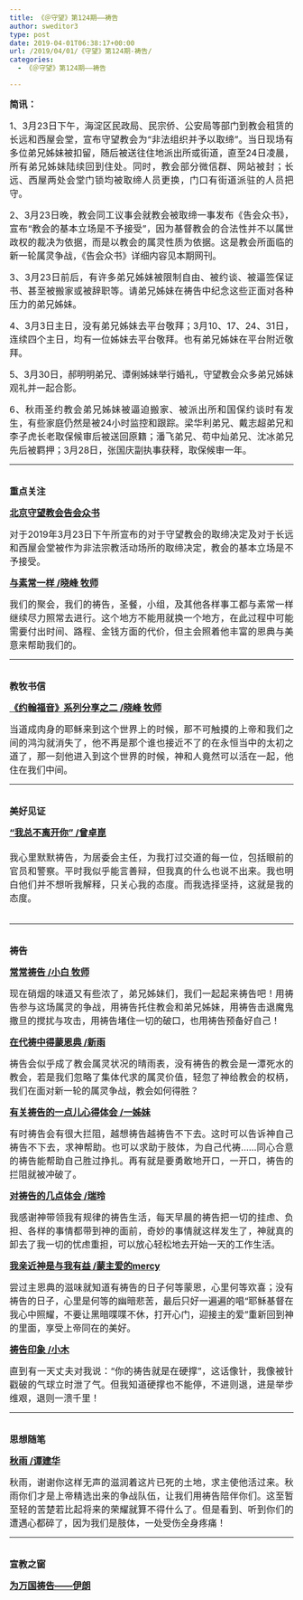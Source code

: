 ```yaml
---
title: 《＠守望》第124期——祷告
author: sweditor3
type: post
date: 2019-04-01T06:38:17+00:00
url: /2019/04/01/《守望》第124期-祷告/
categories:
  - 《＠守望》第124期——祷告

---
```

<p style="text-align: justify;">
  <span style="font-size: 12pt;"><strong>简讯：</strong></span>
</p>

<p style="text-align: justify;">
  <span style="font-size: 12pt;">1、3月23日下午，海淀区民政局、民宗侨、公安局等部门到教会租赁的长远和西屋会堂，宣布守望教会为“非法组织并予以取缔”。当日现场有多位弟兄姊妹被扣留，随后被送往住地派出所或街道，直至24日凌晨，所有弟兄姊妹陆续回到住处。同时，教会部分微信群、网站被封；长远、西屋两处会堂门锁均被取缔人员更换，门口有街道派驻的人员把守。</span>
</p>

<p style="text-align: justify;">
  <span style="font-size: 12pt;">2、3月23日晚，教会同工议事会就教会被取缔一事发布《告会众书》，宣布“教会的基本立场是不予接受”，因为基督教会的合法性并不以属世政权的裁决为依据，而是以教会的属灵性质为依据。这是教会所面临的新一轮属灵争战，《告会众书》详细内容见本期网刊。</span>
</p>

<p style="text-align: justify;">
  <span style="font-size: 12pt;">3、3月23日前后，有许多弟兄姊妹被限制自由、被约谈、被逼签保证书、甚至被搬家或被辞职等。请弟兄姊妹在祷告中纪念这些正面对各种压力的弟兄姊妹。</span>
</p>

<p style="text-align: justify;">
  <span style="font-size: 12pt;">4、3月3日主日，没有弟兄姊妹去平台敬拜；3月10、17、24、31日，连续四个主日，均有一位姊妹去平台敬拜。也有弟兄姊妹在平台附近敬拜。</span>
</p>

<p style="text-align: justify;">
  <span style="font-size: 12pt;">5、3月30日，郝明明弟兄、谭俐姊妹举行婚礼，守望教会众多弟兄姊妹观礼并一起合影。</span>
</p>

<p style="text-align: justify;">
  <span style="font-size: 12pt;">6、秋雨圣约教会弟兄姊妹被逼迫搬家、被派出所和国保约谈时有发生，有些家庭仍然是被24小时监控和跟踪。梁华利弟兄、戴志超弟兄和李子虎长老取保候审后被送回原籍；潘飞弟兄、苟中灿弟兄、沈冰弟兄先后被羁押；3月28日，张国庆副执事获释，取保候审一年。</span>
</p>

* * *

<p style="text-align: justify;">
  <span style="font-size: 12pt;"><br /> <strong>重点关注</strong></span>
</p>

<p style="text-align: justify;">
  <span style="font-size: 12pt;"><strong><a href="http://t5.shwchurch.org/2019/04/01/%E5%8C%97%E4%BA%AC%E5%AE%88%E6%9C%9B%E6%95%99%E4%BC%9A%E5%91%8A%E4%BC%9A%E4%BC%97%E4%B9%A6-4/">北京守望教会告会众书</a></strong></span>
</p>

<p style="text-align: justify;">
  <span style="font-size: 12pt;">对于2019年3月23日下午所宣布的对于守望教会的取缔决定及对于长远和西屋会堂被作为非法宗教活动场所的取缔决定，教会的基本立场是不予接受。</span>
</p>

<p style="text-align: justify;">
  <span style="font-size: 12pt;"><a href="http://t5.shwchurch.org/2019/04/01/%E4%B8%8E%E7%B4%A0%E5%B8%B8%E4%B8%80%E6%A0%B7-%E6%96%87-%E6%99%93%E5%B3%B0-%E7%89%A7%E5%B8%88/"><strong>与素常一样 /晓峰 牧师</strong></a></span>
</p>

<p style="text-align: justify;">
  <span style="font-size: 12pt;">我们的聚会，我们的祷告，圣餐，小组，及其他各样事工都与素常一样继续尽力照常去进行。这个地方不能用就换一个地方，在此过程中可能需要付出时间、路程、金钱方面的代价，但主会照着他丰富的恩典与美意来帮助我们的。</span>
</p>

* * *

<p style="text-align: justify;">
  <span style="font-size: 12pt;"><strong><br /> 教牧书信</strong></span>
</p>

<p style="text-align: justify;">
  <span style="font-size: 12pt;"><strong><a href="http://t5.shwchurch.org/2019/04/01/%E3%80%8A%E7%BA%A6%E7%BF%B0%E7%A6%8F%E9%9F%B3%E3%80%8B%E7%B3%BB%E5%88%97%E5%88%86%E4%BA%AB%E4%B9%8B%E4%BA%8C-%E6%96%87-%E6%99%93%E5%B3%B0-%E7%89%A7%E5%B8%88/">《约翰福音》系列分享之二 /晓峰 牧师</a></strong></span>
</p>

<p style="text-align: justify;">
  <span style="font-size: 12pt;">当道成肉身的耶稣来到这个世界上的时候，那不可触摸的上帝和我们之间的鸿沟就消失了，他不再是那个谁也接近不了的在永恒当中的太初之道了，那一刻他进入到这个世界的时候，神和人竟然可以活在一起，他住在我们中间。</span>
</p>

* * *

<p style="text-align: justify;">
  <span style="font-size: 12pt;"><strong><br /> 美好见证</strong></span>
</p>

<p style="text-align: justify;">
  <span style="font-size: 12pt;"><strong><a href="http://t5.shwchurch.org/2019/04/01/%E6%88%91%E6%80%BB%E4%B8%8D%E7%A6%BB%E5%BC%80%E4%BD%A0-%E6%96%87-%E6%9B%BE%E5%8D%93%E5%B4%91/">“我总不离开你” /曾卓崑</a></strong></span><br /> <span style="font-size: 12pt;"><span style="font-weight: 300;"><br /> 我心里默默祷告，为居委会主任，为我打过交道的每一位，包括眼前的官员和警察。平时我似乎能言善辩，但我真的什么也说不出来。我也明白他们并不想听我解释，只关心我的态度。而我选择坚持，这就是我的态度。<br /> </span><strong style="text-align: justify;"> </strong></span>
</p>

* * *

<p style="text-align: justify;">
  <span style="font-size: 12pt;"><strong><br /> 祷告</strong></span>
</p>

<p style="text-align: justify;">
  <span style="font-size: 12pt;"><a href="http://t5.shwchurch.org/2019/04/01/%E5%B8%B8%E5%B8%B8%E7%A5%B7%E5%91%8A-%E6%96%87-%E5%B0%8F%E7%99%BD-%E7%89%A7%E5%B8%88/"><strong>常常祷告 /小白 牧师</strong></a></span>
</p>

<p style="text-align: justify;">
  <span style="font-size: 12pt;">现在硝烟的味道又有些浓了，弟兄姊妹们，我们一起起来祷告吧！用祷告参与这场属灵的争战，用祷告托住教会和弟兄姊妹，用祷告击退魔鬼撒旦的搅扰与攻击，用祷告堵住一切的破口，也用祷告预备好自己！</span>
</p>

<p style="text-align: justify;">
  <span style="font-size: 12pt;"><strong><a href="http://t5.shwchurch.org/2019/04/01/%E5%9C%A8%E4%BB%A3%E7%A5%B7%E4%B8%AD%E5%BE%97%E8%92%99%E6%81%A9%E5%85%B8-%E6%96%87-%E6%96%B0%E9%9B%A8/">在代祷中得蒙恩典 /新雨</a></strong></span>
</p>

<p style="text-align: justify;">
  <span style="font-size: 12pt;">祷告会似乎成了教会属灵状况的晴雨表，没有祷告的教会是一潭死水的教会，若是我们忽略了集体代求的属灵价值，轻忽了神给教会的权柄，我们在面对新一轮的属灵争战，教会如何得胜？</span>
</p>

<p style="text-align: justify;">
  <span style="font-size: 12pt;"><strong><a href="http://t5.shwchurch.org/2019/04/01/%E6%9C%89%E5%85%B3%E7%A5%B7%E5%91%8A%E7%9A%84%E4%B8%80%E7%82%B9%E5%84%BF%E5%BF%83%E5%BE%97%E4%BD%93%E4%BC%9A-%E6%96%87-%E4%B8%80%E5%A7%8A%E5%A6%B9/">有关祷告的一点儿心得体会 /一姊妹</a></strong></span>
</p>

<p style="text-align: justify;">
  <span style="font-size: 12pt;">有时祷告会有很大拦阻，越想祷告越祷告不下去。这时可以告诉神自己祷告不下去，求神帮助。也可以求助于肢体，为自己代祷……同心合意的祷告能帮助自己胜过挣扎。再有就是要勇敢地开口，一开口，祷告的拦阻就被冲破了。</span>
</p>

<p style="text-align: justify;">
  <span style="font-size: 12pt;"><a href="http://t5.shwchurch.org/2019/04/01/%E5%AF%B9%E7%A5%B7%E5%91%8A%E7%9A%84%E5%87%A0%E7%82%B9%E4%BD%93%E4%BC%9A-%E6%96%87-%E7%91%9E%E7%8E%B2/"><strong>对祷告的几点体会 /瑞玲</strong></a></span>
</p>

<p style="text-align: justify;">
  <span style="font-size: 12pt;">我感谢神带领我有规律的祷告生活，每天早晨的祷告把一切的挂虑、负担、各样的事情都带到神的面前，奇妙的事情就这样发生了，神就真的卸去了我一切的忧虑重担，可以放心轻松地去开始一天的工作生活。</span>
</p>

<p style="text-align: justify;">
  <span style="font-size: 12pt;"><a href="http://t5.shwchurch.org/2019/04/01/%E6%88%91%E4%BA%B2%E8%BF%91%E7%A5%9E%E6%98%AF%E4%B8%8E%E6%88%91%E6%9C%89%E7%9B%8A-%E6%96%87-%E8%92%99%E4%B8%BB%E7%88%B1%E7%9A%84mercy/"><strong>我亲近神是与我有益 /蒙主爱的mercy</strong></a></span>
</p>

<p style="text-align: justify;">
  <span style="font-size: 12pt;">尝过主恩典的滋味就知道有祷告的日子何等蒙恩，心里何等欢喜；没有祷告的日子，心里是何等的幽暗悲苦，最后只好一遍遍的唱“耶稣基督在我心中照耀，不要让黑暗喋喋不休，打开心门，迎接主的爱”重新回到神的里面，享受上帝同在的美好。</span>
</p>

<p style="text-align: justify;">
  <span style="font-size: 12pt;"><strong><a href="http://t5.shwchurch.org/2019/04/01/%E7%A5%B7%E5%91%8A%E5%8D%B0%E8%B1%A1-%E6%96%87-%E5%B0%8F%E6%9C%A8/">祷告印象 /小木</a></strong></span>
</p>

<p style="text-align: justify;">
  <span style="font-size: 12pt;">直到有一天丈夫对我说：“你的祷告就是在硬撑”，这话像针，我像被针戳破的气球立时泄了气。但我知道硬撑也不能停，不进则退，进是举步维艰，退则一溃千里！</span>
</p>

* * *

<p style="text-align: justify;">
  <span style="font-size: 12pt;"><strong><br /> 思想随笔</strong></span>
</p>

<p style="text-align: justify;">
  <span style="font-size: 12pt;"><strong><a href="http://t5.shwchurch.org/2019/04/01/%E7%A7%8B%E9%9B%A8-%E6%96%87-%E8%B0%AD%E5%BB%BA%E5%8D%8E/">秋雨 /谭建华</a></strong></span>
</p>

<p style="text-align: justify;">
  <span style="font-size: 12pt;">秋雨，谢谢你这样无声的滋润着这片已死的土地，求主使他活过来。秋雨你们才是上帝精选出来的争战队伍，让我们用祷告陪伴你们。这至暂至轻的苦楚若比起将来的荣耀就算不得什么了。但是看到、听到你们的遭遇心都碎了，因为我们是肢体，一处受伤全身疼痛！</span>
</p>

* * *

<p style="text-align: justify;">
  <span style="font-size: 12pt;"><strong><br /> 宣教之窗</strong></span>
</p>

<p style="text-align: justify;">
  <strong><span style="font-size: 12pt;"><a href="http://t5.shwchurch.org/2019/04/01/%E4%B8%BA%E4%B8%87%E5%9B%BD%E7%A5%B7%E5%91%8A-%E4%BC%8A%E6%9C%97/">为万国祷告——伊朗</a></span></strong>
</p>